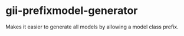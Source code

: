 gii-prefixmodel-generator
=========================

Makes it easier to generate all models by allowing a model class prefix.
